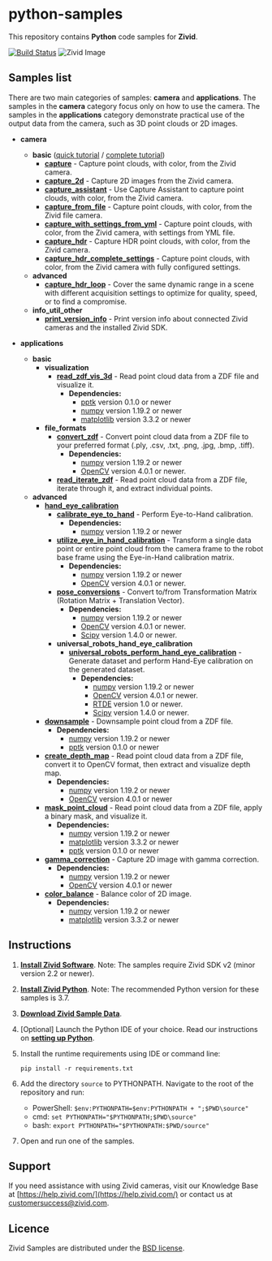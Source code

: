 # python-samples

This repository contains **Python** code samples for **Zivid**.

[![Build Status][ci-badge]][ci-url]
![Zivid Image][header-image]

## Samples list

There are two main categories of samples: **camera** and **applications**. The samples in the **camera** category focus only on how to use the camera. The samples in the **applications** category demonstrate practical use of the output data from the camera, such as 3D point clouds or 2D images.

- **camera**
  - **basic** ([quick tutorial][QuickCaptureTutorial-url] / [complete tutorial][CompleteCaptureTutorial-url])
    - [**capture**][capture-url] - Capture point clouds, with color, from the Zivid camera.
    - [**capture_2d**][capture_2d-url] - Capture 2D images from the Zivid camera.
    - [**capture_assistant**][capture_assistant-url] - Use Capture Assistant to capture point clouds, with color, from the Zivid camera.
    - [**capture_from_file**][capture_from_file-url] - Capture point clouds, with color, from the Zivid file camera.
    - [**capture_with_settings_from_yml**][capture_with_settings_from_yml-url] -  Capture point clouds, with color, from the Zivid camera, with settings from YML file.
    - [**capture_hdr**][capture_hdr-url] - Capture HDR point clouds, with color, from the Zivid camera.
    - [**capture_hdr_complete_settings**][capture_hdr_complete_settings-url] - Capture point clouds, with color, from the Zivid camera with fully configured settings.
  - **advanced**
    - [**capture_hdr_loop**][capture_hdr_loop-url] - Cover the same dynamic range in a scene with different acquisition settings to optimize for quality, speed, or to find a compromise.
  - **info_util_other**
    - [**print_version_info**][print_version_info-url] - Print version info about connected Zivid cameras and the installed Zivid SDK.

- **applications**
  - **basic**
    - **visualization**
      - [**read_zdf_vis_3d**][read_zdf_vis_3d-url] - Read point cloud data from a ZDF file and visualize it.
        - **Dependencies:**
          - [pptk](https://github.com/heremaps/pptk) version 0.1.0 or newer
          - [numpy](https://numpy.org/) version 1.19.2 or newer
          - [matplotlib](https://matplotlib.org/) version 3.3.2 or newer
    - **file_formats**
      - [**convert_zdf**][convert_zdf-url] - Convert point cloud data from a ZDF file to your preferred format (.ply, .csv, .txt, .png, .jpg, .bmp, .tiff).
        - **Dependencies:**
          - [numpy](https://numpy.org/) version 1.19.2 or newer
          - [OpenCV](https://opencv.org/) version 4.0.1 or newer.
      - [**read_iterate_zdf**][read_iterate_zdf-url] - Read point cloud data from a ZDF file, iterate through it, and extract individual points.
  - **advanced**
    - [**hand_eye_calibration**][hand_eye_calibration-url]
      - [**calibrate_eye_to_hand**][calibrate_eye_to_hand-url] - Perform Eye-to-Hand calibration.
        - **Dependencies:**
          - [numpy](https://numpy.org/) version 1.19.2 or newer
      - [**utilize_eye_in_hand_calibration**][utilize_eye_in_hand_calibration-url] - Transform a single data point or entire point cloud from the camera frame to the robot base frame using the Eye-in-Hand calibration matrix.
        - **Dependencies:**
          - [numpy](https://numpy.org/) version 1.19.2 or newer
          - [OpenCV](https://opencv.org/) version 4.0.1 or newer.
      - [**pose_conversions**][pose_conversions-url] - Convert to/from Transformation Matrix (Rotation Matrix + Translation Vector).
        - **Dependencies:**
          - [numpy](https://numpy.org/) version 1.19.2 or newer
          - [OpenCV](https://opencv.org/) version 4.0.1 or newer.
          - [Scipy](https://www.scipy.org/) version 1.4.0 or newer.
      - **universal_robots_hand_eye_calibration**
        - [**universal_robots_perform_hand_eye_calibration**][ur_perform_hand_eye_calibration-url] - Generate dataset and perform Hand-Eye calibration on the generated dataset.
          - **Dependencies:**
            - [numpy](https://numpy.org/) version 1.19.2 or newer
            - [OpenCV](https://opencv.org/) version 4.0.1 or newer.
            - [RTDE][rtde_guide-url] version 1.0 or newer.
            - [Scipy](https://www.scipy.org/) version 1.4.0 or newer.
    - [**downsample**][downsample-url]  - Downsample point cloud from a ZDF file.
      - **Dependencies:**
        - [numpy](https://numpy.org/) version 1.19.2 or newer
        - [pptk](https://github.com/heremaps/pptk) version 0.1.0 or newer
    - [**create_depth_map**][create_depth_map-url] - Read point cloud data from a ZDF file, convert it to OpenCV format, then extract and visualize depth map.
      - **Dependencies:**
        - [numpy](https://numpy.org/) version 1.19.2 or newer
        - [OpenCV](https://opencv.org/) version 4.0.1 or newer
    - [**mask_point_cloud**][mask_point_cloud-url] - Read point cloud data from a ZDF file, apply a binary mask, and visualize it.
      - **Dependencies:**
        - [numpy](https://numpy.org/) version 1.19.2 or newer
        - [matplotlib](https://matplotlib.org/) version 3.3.2 or newer
        - [pptk](https://github.com/heremaps/pptk) version 0.1.0 or newer
    - [**gamma_correction**][gamma_correction-url] - Capture 2D image with gamma correction.
      - **Dependencies:**
        - [numpy](https://numpy.org/) version 1.19.2 or newer
        - [OpenCV](https://opencv.org/) version 4.0.1 or newer
    - [**color_balance**][color_balance-url] - Balance color of 2D image.
      - **Dependencies:**
        - [numpy](https://numpy.org/) version 1.19.2 or newer
        - [matplotlib](https://matplotlib.org/) version 3.3.2 or newer

## Instructions

1. [**Install Zivid Software**](https://www.zivid.com/downloads).
Note: The samples require Zivid SDK v2 (minor version 2.2 or newer).

2. [**Install Zivid Python**](https://github.com/zivid/zivid-python).
Note: The recommended Python version for these samples is 3.7.

3. [**Download Zivid Sample Data**](https://zivid.atlassian.net/wiki/spaces/ZividKB/pages/450363393/Sample+Data).

4. [Optional] Launch the Python IDE of your choice. Read our instructions on [**setting up Python**](https://zivid.atlassian.net/wiki/spaces/ZividKB/pages/427556/Setting+up+Python).

5. Install the runtime requirements using IDE or command line:

       pip install -r requirements.txt

6. Add the directory `source` to PYTHONPATH. Navigate to the root of the repository and run:

    - PowerShell: `$env:PYTHONPATH=$env:PYTHONPATH + ";$PWD\source"`
    - cmd: `set PYTHONPATH="$PYTHONPATH;$PWD\source"`
    - bash: `export PYTHONPATH="$PYTHONPATH:$PWD/source"`

7. Open and run one of the samples.

## Support
If you need assistance with using Zivid cameras, visit our Knowledge Base at [https://help.zivid.com/](https://help.zivid.com/) or contact us at [customersuccess@zivid.com](mailto:customersuccess@zivid.com).

## Licence
Zivid Samples are distributed under the [BSD license](source/LICENSE).

[ci-badge]: https://img.shields.io/github/workflow/status/zivid/zivid-python-samples/Main%20CI%20workflow/master
[ci-url]: https://github.com/zivid/zivid-python-samples/actions?query=workflow%3A%22Main+CI+workflow%22+branch%3Amaster
[header-image]: https://www.zivid.com/hubfs/softwarefiles/images/zivid-generic-github-header.png
[QuickCaptureTutorial-url]: source/camera/basic/QuickCaptureTutorial.md
[CompleteCaptureTutorial-url]: source/camera/basic/CaptureTutorial.md
[capture-url]: source/camera/basic/capture.py
[capture_2d-url]: source/camera/basic/capture_2d.py
[capture_assistant-url]: source/camera/basic/capture_assistant.py
[capture_from_file-url]: source/camera/basic/capture_from_file.py
[capture_with_settings_from_yml-url]: source/camera/basic/capture_with_settings_from_yml.py
[capture_hdr-url]: source/camera/basic/capture_hdr.py
[capture_hdr_complete_settings-url]: source/camera/basic/capture_hdr_complete_settings.py
[print_version_info-url]: source/camera/info_util_other/print_version_info.py
[capture_hdr_loop-url]: source/camera/advanced/capture_hdr_loop.py
[capture_hdr_separate_frames-url]: source/applications/basic/capture_hdr_separate_frames.py
[read_zdf_vis_3d-url]: source/applications/basic/visualization/read_zdf_vis_3d.py
[convert_zdf-url]: source/applications/basic/file_formats/convert_zdf.py
[read_iterate_zdf-url]: source/applications/basic/file_formats/read_iterate_zdf.py
[hand_eye_calibration-url]: source/applications/advanced/hand_eye_calibration
[calibrate_eye_to_hand-url]: source/applications/advanced/hand_eye_calibration/calibrate_eye_to_hand.py
[utilize_eye_in_hand_calibration-url]: source/applications/advanced/hand_eye_calibration/utilize_eye_in_hand_calibration.py
[pose_conversions-url]: source/applications/advanced/hand_eye_calibration/pose_conversions.py
[ur_perform_hand_eye_calibration-url]: source/applications/advanced/hand_eye_calibration/ur_hand_eye_calibration/universal_robots_perform_hand_eye_calibration.py
[rtde_guide-url]: https://www.universal-robots.com/how-tos-and-faqs/how-to/ur-how-tos/real-time-data-exchange-rtde-guide-22229/
[downsample-url]: source/applications/advanced/downsample.py
[create_depth_map-url]: source/applications/advanced/create_depth_map.py
[gamma_correction-url]: source/applications/advanced/gamma_correction.py
[color_balance-url]: source/applications/advanced/color_balance.py
[mask_point_cloud-url]: source/applications/advanced/mask_point_cloud.py
